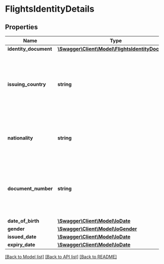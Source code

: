 # FlightsIdentityDetails

## Properties
Name | Type | Description | Notes
------------ | ------------- | ------------- | -------------
**identity_document** | [**\Swagger\Client\Model\FlightsIdentityDocument**](FlightsIdentityDocument.md) |  | [optional] 
**issuing_country** | **string** | The two digit ISO 3166 country code of the country of the travel document issuing authority. | [optional] 
**nationality** | **string** | The two digit ISO 3166 country code of the traveler&#x27;s nationality. | [optional] 
**document_number** | **string** | The number or other unique identifying reference of the traveler&#x27;s document. | [optional] 
**date_of_birth** | [**\Swagger\Client\Model\IoDate**](IoDate.md) |  | [optional] 
**gender** | [**\Swagger\Client\Model\IoGender**](IoGender.md) |  | [optional] 
**issued_date** | [**\Swagger\Client\Model\IoDate**](IoDate.md) |  | [optional] 
**expiry_date** | [**\Swagger\Client\Model\IoDate**](IoDate.md) |  | [optional] 

[[Back to Model list]](../../README.md#documentation-for-models) [[Back to API list]](../../README.md#documentation-for-api-endpoints) [[Back to README]](../../README.md)

